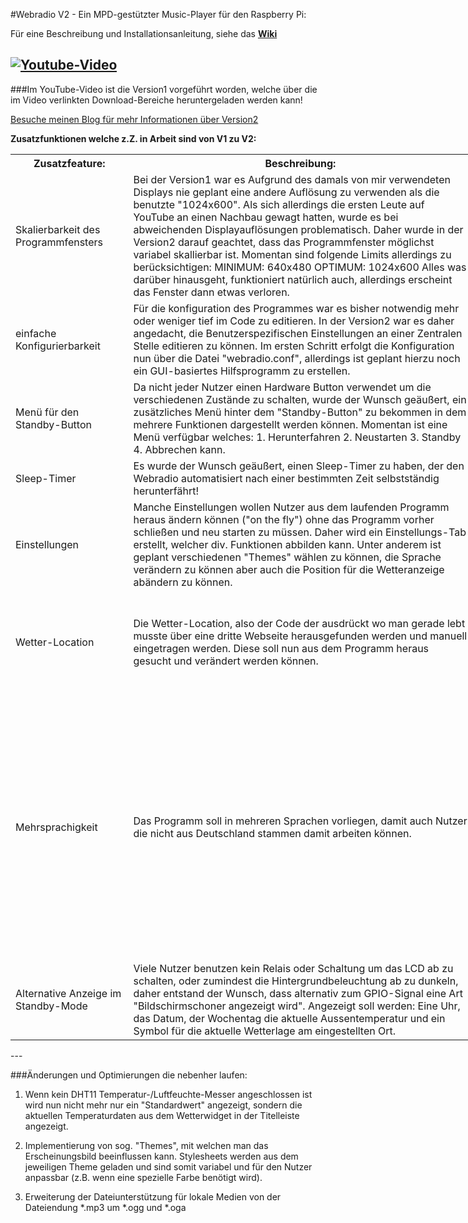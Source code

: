 #Webradio V2 - Ein MPD-gestützter Music-Player für den Raspberry Pi:

Für eine Beschreibung und Installationsanleitung, siehe das **[Wiki](https://github.com/Acer54/Webradio_v2/wiki/startseite)**

[![Youtube-Video](http://img.youtube.com/vi/8zRfpBta6v8/0.jpg)](https://www.youtube.com/watch?v=8zRfpBta6v8)
---
###Im YouTube-Video ist die Version1 vorgeführt worden, welche über die im Video verlinkten Download-Bereiche heruntergeladen werden kann!

<a href="http://my-darling.is-a-linux-user.org/?p=349">Besuche meinen Blog für mehr Informationen über Version2</a>

__**Zusatzfunktionen welche z.Z. in Arbeit sind von V1 zu V2:**__
<table style="undefined;table-layout: fixed; width: 864px">
<colgroup>
<col style="width: 199px">
<col style="width: 665px">
</colgroup>
  <tr>
    <th>Zusatzfeature:</th>
    <th>Beschreibung:</th>
    <th>Status:</th>
  </tr>
  <tr>
    <td>Skalierbarkeit des Programmfensters</td>
    <td>Bei der Version1 war es Aufgrund des damals von mir verwendeten Displays nie geplant eine andere Auflösung zu
    verwenden als die benutzte "1024x600". Als sich allerdings die ersten Leute auf YouTube an einen Nachbau gewagt
    hatten, wurde es bei abweichenden Displayauflösungen problematisch. Daher wurde in der Version2 darauf geachtet,
    dass das Programmfenster möglichst variabel skallierbar ist. Momentan sind folgende Limits allerdings zu
    berücksichtigen:
    MINIMUM: 640x480
    OPTIMUM: 1024x600
    Alles was darüber hinausgeht, funktioniert natürlich auch, allerdings erscheint das Fenster dann etwas verloren.</td>
    <td>Fertig!</td>
  </tr>
  <tr>
    <td>einfache Konfigurierbarkeit</td>
    <td>Für die konfiguration des Programmes war es bisher notwendig mehr oder weniger tief im Code zu editieren.
    In der Version2 war es daher angedacht, die Benutzerspezifischen Einstellungen an einer Zentralen Stelle editieren
    zu können. Im ersten Schritt erfolgt die Konfiguration nun über die Datei "webradio.conf", allerdings ist geplant
    hierzu noch ein GUI-basiertes Hilfsprogramm zu erstellen.</td>
    <td>Konfiguration über webradio.conf funktioniert!</td>
  </tr>
  <tr>
    <td>Menü für den Standby-Button</td>
    <td>Da nicht jeder Nutzer einen Hardware Button verwendet um die verschiedenen Zustände zu schalten, wurde der
    Wunsch geäußert, ein zusätzliches Menü hinter dem "Standby-Button" zu bekommen in dem mehrere Funktionen
    dargestellt werden können.
    Momentan ist eine Menü verfügbar welches:
    1. Herunterfahren
    2. Neustarten
    3. Standby
    4. Abbrechen
    kann.</td>
    <td>Fertig!</td>
  </tr>
  <tr>
    <td>Sleep-Timer</td>
    <td>Es wurde der Wunsch geäußert, einen Sleep-Timer zu haben, der den Webradio automatisiert nach einer bestimmten
    Zeit selbstständig herunterfährt!</td>
    <td>Fertig!</td>
  </tr>
  <tr>
    <td>Einstellungen</td>
    <td>Manche Einstellungen wollen Nutzer aus dem laufenden Programm heraus ändern können ("on the fly") ohne das
    Programm vorher schließen und neu starten zu müssen. Daher wird ein Einstellungs-Tab erstellt, welcher div. Funktionen
    abbilden kann. Unter anderem ist geplant verschiedenen "Themes" wählen zu können, die Sprache verändern zu können
    aber auch die Position für die Wetteranzeige abändern zu können.</td>
    <td>In Bearbeitung, Themes funktionieren schon mal...</td>
  </tr>
  <tr>
    <td>Wetter-Location</td>
    <td>Die Wetter-Location, also der Code der ausdrückt wo man gerade lebt musste über eine dritte Webseite herausgefunden
    werden und manuell eingetragen werden. Diese soll nun aus dem Programm heraus gesucht und verändert werden können.</td>
    <td>Funktion implementiert jedoch im Layout noch nicht umgesetzt, daher noch nicht nutzbar.</td>
  </tr>
  <tr>
    <td>Mehrsprachigkeit</td>
    <td>Das Programm soll in mehreren Sprachen vorliegen, damit auch Nutzer die nicht aus Deutschland stammen damit
    arbeiten können.</td>
    <td>Momentan liegt das Programm in DE (Deutsch) und EN (Englisch) vor. Die Sprache wird automatisch gewählt. Eine
    eigenständige Auswahl wurde noch nicht im Layout umgesetzt und kann daher noch nicht verwendet werden.</td>
  </tr>
  <tr>
    <td>Alternative Anzeige im Standby-Mode</td>
    <td>Viele Nutzer benutzen kein Relais oder Schaltung um das LCD ab zu schalten, oder zumindest die
    Hintergrundbeleuchtung ab zu dunkeln, daher entstand der Wunsch, dass alternativ zum GPIO-Signal eine Art
    "Bildschirmschoner angezeigt wird". Angezeigt soll werden: Eine Uhr, das Datum, der Wochentag die aktuelle
    Aussentemperatur und ein Symbol für die aktuelle Wetterlage am eingestellten Ort.</td>
    <td>Fertig!</td>
  </tr>
</table>
---

###Änderungen und Optimierungen die nebenher laufen:
1. Wenn kein DHT11 Temperatur-/Luftfeuchte-Messer angeschlossen ist wird nun nicht mehr nur ein "Standardwert" angezeigt,
sondern die aktuellen Temperaturdaten aus dem Wetterwidget in der Titelleiste angezeigt.

2. Implementierung von sog. "Themes", mit welchen man das Erscheinungsbild beeinflussen kann. Stylesheets werden aus
dem jeweiligen Theme geladen und sind somit variabel und für den Nutzer anpassbar (z.B. wenn eine spezielle Farbe
benötigt wird).

3. Erweiterung der Dateiunterstützung für lokale Medien von der Dateiendung *.mp3 um *.ogg und *.oga